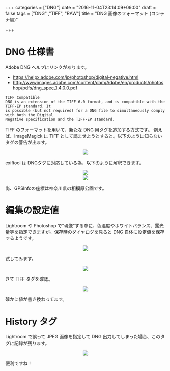 +++
categories = ["DNG"]
date = "2016-11-04T23:14:09+09:00"
draft = false
tags = ["DNG" ,"TIFF", "RAW"]
title = "DNG 画像のフォーマット (コンテナ編)"

+++   

# DNG 仕様書

Adobe DNG ヘルプにリンクがあります。

- https://helpx.adobe.com/jp/photoshop/digital-negative.html
- http://wwwimages.adobe.com/content/dam/Adobe/en/products/photoshop/pdfs/dng_spec_1.4.0.0.pdf

```
TIFF Compatible
DNG is an extension of the TIFF 6.0 format, and is compatible with the TIFF-EP standard. It
is possible (but not required) for a DNG file to simultaneously comply with both the Digital
Negative specification and the TIFF-EP standard.
```

TIFF のフォーマットを用いて、新たな DNG 用タグを追加する方式です。
例えば、ImageMagick に TIFF として読ませようとすると。以下のように知らないタグの警告が出ます。

<center> <img src="../identity-dngAsTiff.png" /> </center>

exiftool は DNGタグに対応している為、以下のように解釈できます。

<center> <img src="../exiftool01.png" /> </center>
<center> <img src="../exiftool02.png" /> </center>

尚、GPSInfoの座標は神奈川県の相模原公園です。

# 編集の設定値

Lightroom や Photoshop で"現像"する際に、色温度やホワイトバランス、露光量等を指定できますが。保存時のダイヤログを見ると DNG 自体に設定値を保存するようです。

<center> <img src="../saveMetadata.png" /> </center>

試してみます。

<center> <a href="../photoshop-colortemp.png"> <img src="../photoshop-colortemp-h.png" /> </a> </center>

さて TIFF タグを確認。

<center> <img src="../exiftool-colortemp.png" /> </center>

確かに値が書き換わってます。

# History タグ

Lightroom で誤って JPEG 画像を指定して DNG 出力してしまった場合、このタグに記録が残ります。

<center> <img src="../historyTag.png" /> </center>

便利ですね！
